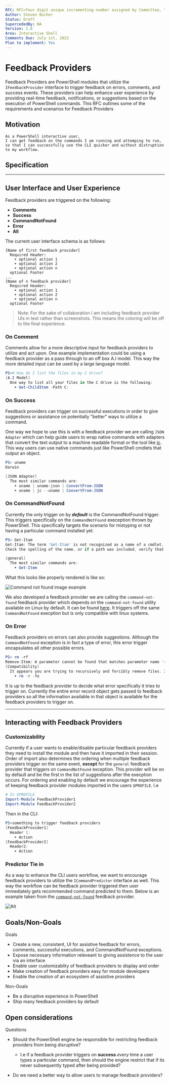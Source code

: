 ```yaml
---
RFC: RFC<four digit unique incrementing number assigned by Committee, this shall be left blank by the author>
Author: Steven Bucher
Status: Draft
SupercededBy: NA
Version: 1.0
Area: Interactive Shell
Comments Due: July 1st, 2023
Plan to implement: Yes
---
```


# Feedback Providers

Feedback Providers are PowerShell modules that utilize the `IFeedbackProvider` interface to trigger
feedback on errors, comments, and success events. These providers can help enhance user experience
by providing real-time feedback, notifications, or suggestions based on the execution of PowerShell
commands. This RFC outlines some of the requirements and scenarios for Feedback Providers

## Motivation

    As a PowerShell interactive user,
    I can get feedback on the commands I am running and attemping to run,
    so that I can successfully use the CLI quicker and without distruption to my workflow.

## Specification
_____

## User Interface and User Experience

Feedback providers are triggered on the following:
- **Comments**
- **Success**
- **CommandNotFound**
- **Error**
- **All**

The current user interface schema is as follows:
```
[Name of first feedback provider]
  Required Header:
    ➤ optional action 1
    ➤ optional action 2
    ➤ optional action n
  optional Footer
...
[Name of n feedback provider]
  Required Header:
    ➤ optional action 1
    ➤ optional action 2
    ➤ optional action n
  optional Footer
```

> Note: For the sake of collaboration I am including feedback provider UIs in text rather than
> screenshots. This means the coloring will be off to the final experience.

### On Comment

Comments allow for a more descriptive input for feedback providers to utilize and act upon. One
example implementation could be using a feedback provider as a pass through to an off box A.I model.
This way the more detailed input can be used by a large language model.

```powershell
PS># How do I list the files in my C drive?
[A.I Model]
  One way to list all your files in the C drive is the following:
    ➤ Get-ChildItem -Path C:
```

### On Success

Feedback providers can trigger on successful executions in order to give suggestions or assistance
on potentially "better" ways to utilize a command.

One way we hope to use this is with a feedback provider we are
calling `JSON Adapter` which can help guide users to wrap native commands with adapters that
convert the text output to a machine readable format or the tool like
[jc](https://github.com/kellyjonbrazil/jc). This way users can use native commands just like
PowerShell cmdlets that output an object.

```powershell
PS> uname
Darwin

[JSON Adapter]
  The most similar commands are:
    ➤ uname | uname-json | ConvertFrom-JSON
    ➤ uname | jc --uname | ConvertFrom-JSON
```

### On CommandNotFound

Currently the only trigger on by **_default_** is the CommandNotFound trigger. This triggers specifically
on the `CommandNotFound` exeception thrown by PowerShell. This specifically targets the scenario for
mistyping or not having a particular command installed yet.

```powershell
PS> Get-Itam
Get-Itam: The term 'Get-Itam' is not recognized as a name of a cmdlet, function, script file, or executable program.
Check the spelling of the name, or if a path was included, verify that the path is correct and try again.

[general]
  The most similar commands are:
    ➤ Get-Item
```

What this looks like properly rendered is like so:

![Command not found image example](../assets/FeedbackProviders/CommandNotFoundExample.png)

We also developed a feedback provider we are calling the `command-not-found` feedback provider which
depends on the `command-not-found` utility available on Linux by default. It can be found
[here](https://github.com/PowerShell/command-not-found). It triggers off the same `CommandNotFound`
execption but is only compatible with linux systems.

### On Error

Feedback providers on errors can also provide suggestions. Although the `CommandNotFound` exception is in fact a type of error, this error trigger encapsulates all other possible errors.

```powershell
PS> rm -rf
Remove-Item: A parameter cannot be found that matches parameter name 'rf'.
[Compatibility]
  It appears you are trying to recursively and forcibly remove files. In PowerShell, the correct syntax would be:
    ➤ rm -r -fo
```

It is up to the feedback provider to decide what error specifically it tries to trigger on.
Currently the entire error record object gets passed to feedback providers so all the information
available in that object is available for the feedback providers to trigger on.

____

## Interacting with Feedback Providers

### Customizability

Currently if a user wants to enable/disable particular feedback providers they need to install the
module and then have it imported in their session. Order of import also determines the ordering when
multiple feedback providers trigger on the same event, **except** for the `general` feedback
provider that triggers on `CommandNotFound` exception. This provider will be on by default and be
the first in the list of suggestions after the execption occurs. For ordering and enabling by
default we encourage the experience of keeping feedback provider modules imported in the users
`$PROFILE`. I.e
```powershell
# In $PROFILE
Import-Module FeedbackProvider1
Import-Module FeedbackProvider2
```
Then in the CLI:
```powershell
PS>something to trigger feedback providers
[FeedbackProvider1]
  Header 1:
    ➤ Action
[FeedbackProvider2]
  Header2:
    ➤ Action
```


### Predictor Tie in

As a way to enhance the CLI users workflow, we want to encourage feedback providers to utilize the `ICommandPredictor` interface as well. This way the workflow can be feedback provider triggered _then_ user immediately gets recommended command predicted to them. Below is an example taken from the [`command-not-found`](https://github.com/PowerShell/command-not-found) feedback provider.


![Alt](../assets/FeedbackProviders/command-not-found.gif)


## Goals/Non-Goals

Goals
- Create a new, consistent, UI for assistive feedback for errors, comments, successful executions, and CommandNotFound exceptions.
- Expose necessary information releveant to giving assistence to the user via an interface
- Enable user customizablity of feedback providers to display and order
- Make creation of feedback providers easy for module developers
- Enable the creation of an ecosystem of assistive providers

Non-Goals
- Be a disruptive experience in PowerShell
- Ship many feedback providers by default 

## Open considerations
Questions
- Should the PowerShell engine be responsible for restricting feedback providers from being disruptive?

    - I.e if a feedback provider triggers on **success** _every_ time a user types a particular command, then should the engine restrict that if its never subsequently typed after being provided?

- Do we need a better way to allow users to manage feedback providers?
